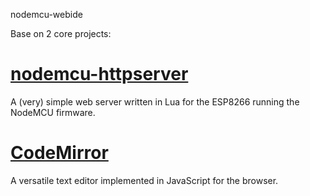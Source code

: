 nodemcu-webide

Base on 2 core projects:
# [nodemcu-httpserver](https://github.com/marcoskirsch/nodemcu-httpserver)
A (very) simple web server written in Lua for the ESP8266 running the NodeMCU firmware.

# [CodeMirror](https://codemirror.net)
A versatile text editor implemented in JavaScript for the browser.
